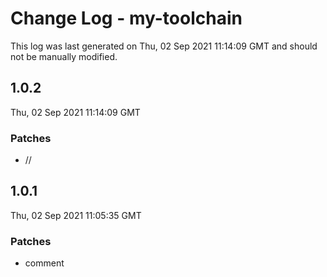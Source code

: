 # Change Log - my-toolchain

This log was last generated on Thu, 02 Sep 2021 11:14:09 GMT and should not be manually modified.

## 1.0.2
Thu, 02 Sep 2021 11:14:09 GMT

### Patches

- //

## 1.0.1
Thu, 02 Sep 2021 11:05:35 GMT

### Patches

- comment

